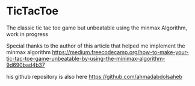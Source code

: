 # TicTacToe
The classic tic tac toe game but unbeatable using the minmax Algorithm, work in progress

Special thanks to the author of this article that helped me implement the minmax algorithm
https://medium.freecodecamp.org/how-to-make-your-tic-tac-toe-game-unbeatable-by-using-the-minimax-algorithm-9d690bad4b37

his github repository is also here
https://github.com/ahmadabdolsaheb
